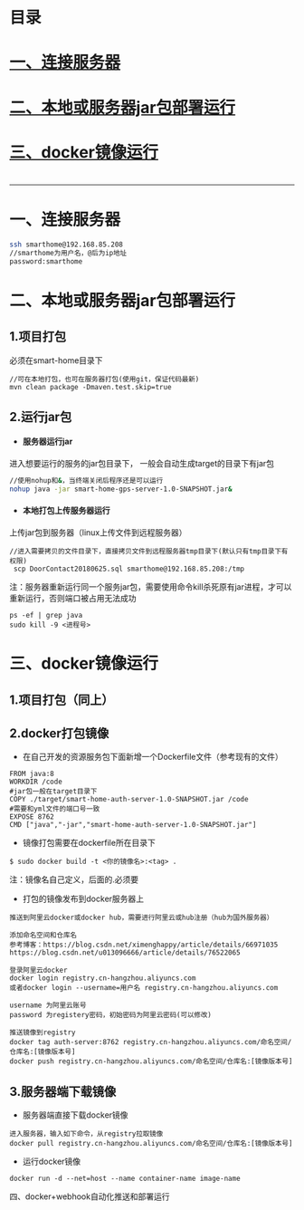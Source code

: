 # 目录

# [一、连接服务器](#一、连接服务器)

# [二、本地或服务器jar包部署运行](#二、本地或服务器jar包部署运行)

# [三、docker镜像运行](#三、docker镜像运行)

# 

---

# 一、连接服务器

```bash
ssh smarthome@192.168.85.208
//smarthome为用户名，@后为ip地址
password:smarthome
```

# 二、本地或服务器jar包部署运行

## 1.项目打包

必须在smart-home目录下

```
//可在本地打包，也可在服务器打包(使用git，保证代码最新)
mvn clean package -Dmaven.test.skip=true
```

## 2.运行jar包

* #### 服务器运行jar

进入想要运行的服务的jar包目录下， 一般会自动生成target的目录下有jar包

```bash
//使用nohup和&，当终端关闭后程序还是可以运行
nohup java -jar smart-home-gps-server-1.0-SNAPSHOT.jar&
```

* #### 本地打包上传服务器运行

上传jar包到服务器（linux上传文件到远程服务器）

```
//进入需要拷贝的文件目录下，直接拷贝文件到远程服务器tmp目录下(默认只有tmp目录下有权限)
 scp DoorContact20180625.sql smarthome@192.168.85.208:/tmp
```

注：服务器重新运行同一个服务jar包，需要使用命令kill杀死原有jar进程，才可以重新运行，否则端口被占用无法成功

```
ps -ef | grep java
sudo kill -9 <进程号>
```

# 三、docker镜像运行

## 1.项目打包（同上）

## 2.docker打包镜像

* 在自己开发的资源服务包下面新增一个Dockerfile文件（参考现有的文件）

```
FROM java:8
WORKDIR /code
#jar包一般在target目录下
COPY ./target/smart-home-auth-server-1.0-SNAPSHOT.jar /code
#需要和yml文件的端口号一致
EXPOSE 8762
CMD ["java","-jar","smart-home-auth-server-1.0-SNAPSHOT.jar"]
```

* 镜像打包需要在dockerfile所在目录下

```
$ sudo docker build -t <你的镜像名>:<tag> .
```

注：镜像名自己定义，后面的.必须要

* 打包的镜像发布到docker服务器上

```
推送到阿里云docker或docker hub，需要进行阿里云或hub注册（hub为国外服务器）

添加命名空间和仓库名
参考博客：https://blog.csdn.net/ximenghappy/article/details/66971035
https://blog.csdn.net/u013096666/article/details/76522065
```

```
登录阿里云docker
docker login registry.cn-hangzhou.aliyuncs.com
或者docker login --username=用户名 registry.cn-hangzhou.aliyuncs.com

username 为阿里云账号
password 为registery密码，初始密码为阿里云密码(可以修改)
```

```
推送镜像到registry
docker tag auth-server:8762 registry.cn-hangzhou.aliyuncs.com/命名空间/仓库名:[镜像版本号]
docker push registry.cn-hangzhou.aliyuncs.com/命名空间/仓库名:[镜像版本号]
```

## 3.服务器端下载镜像

* 服务器端直接下载docker镜像

```
进入服务器，输入如下命令，从registry拉取镜像
docker pull registry.cn-hangzhou.aliyuncs.com/命名空间/仓库名:[镜像版本号]
```

* 运行docker镜像

```
docker run -d --net=host --name container-name image-name
```

四、docker+webhook自动化推送和部署运行

